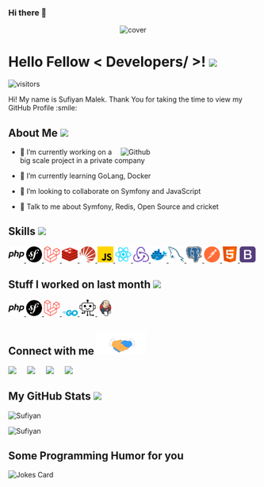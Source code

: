 ### Hi there 👋

<!--
**sufimalek/sufimalek** is a ✨ _special_ ✨ repository because its `README.md` (this file) appears on your GitHub profile.

Here are some ideas to get you started:

- 🔭 I’m currently working on ...
- 🌱 I’m currently learning ...
- 👯 I’m looking to collaborate on ...
- 🤔 I’m looking for help with ...
- 💬 Ask me about ...
- 📫 How to reach me: ...
- 😄 Pronouns: ...
- ⚡ Fun fact: ...
-->

<div align="center">
<img width="100%" height = "300px" src="https://cdn.pixabay.com/photo/2017/10/16/08/53/cat-2856531_1280.jpg" alt="cover" />
</div>

<!-- ![](https://camo.githubusercontent.com/992babdffd8c74a1502de375fbdf7e4d54773242/68747470733a2f2f6d656469612e67697068792e636f6d2f6d656469612f53576f536b4e36447854737a71494b4571762f67697068792e676966) -->

<h1> Hello Fellow < Developers/ >! <img src = "https://raw.githubusercontent.com/MartinHeinz/MartinHeinz/master/wave.gif" width = 50px> </h1>
<p align='center'>

![visitors](https://visitor-badge.glitch.me/badge?page_id=Bakhshi-Faisal.Bakhshi-Faisal)

</p>
<div size='20px'> Hi! My name is Sufiyan Malek. Thank You for taking the time to view my GitHub Profile :smile: 
</div>

<h2> About Me <img src = "https://media0.giphy.com/media/KDDpcKigbfFpnejZs6/giphy.gif?cid=ecf05e47oy6f4zjs8g1qoiystc56cu7r9tb8a1fe76e05oty&rid=giphy.gif" width = 100px></h2>

<img width="55%" align="right" alt="Github" src="https://raw.githubusercontent.com/onimur/.github/master/.resources/git-header.svg" />

- 🔭 I’m currently working on a big scale project in a private company

- 🌱 I’m currently learning GoLang, Docker

- 👯 I’m looking to collaborate on Symfony and JavaScript

<!-- - 💬 Ask me about Symfony, web development, API -->

- 💬 Talk to me about Symfony, Redis, Open Source and cricket


<h2> Skills <img src = "https://media2.giphy.com/media/QssGEmpkyEOhBCb7e1/giphy.gif?cid=ecf05e47a0n3gi1bfqntqmob8g9aid1oyj2wr3ds3mg700bl&rid=giphy.gif" width = 32px> </h2>
<a href= https://github.com/sufimalek?tab=repositories&q=&type=&language=php&sort= > <img width ='32px' src ='https://raw.githubusercontent.com/sufimalek/sufimalek/main/icons/php.svg'> </a>
<a href= https://github.com/sufimalek?tab=repositories&q=&type=&language=symfony&sort= > <img width ='32px' src ='https://raw.githubusercontent.com/sufimalek/sufimalek/main/icons/symfony.svg'> </a>
<a href= https://github.com/sufimalek?tab=repositories&q=&type=&language=php&sort= > <img width ='32px' src ='https://raw.githubusercontent.com/sufimalek/sufimalek/main/icons/laravel.svg'> </a>
<a href= https://github.com/sufimalek?tab=repositories&q=&type=&language=php&sort= > <img width ='32px' src ='https://raw.githubusercontent.com/sufimalek/sufimalek/main/icons/redis.svg'> </a>
<a href= https://github.com/sufimalek?tab=repositories&q=&type=&language=php&sort= > <img width ='32px' src ='https://raw.githubusercontent.com/sufimalek/sufimalek/main/icons/solr.svg'> </a>
<a href= https://github.com/sufimalek?tab=repositories&q=&type=&language=javascript&sort= > <img width ='32px' src ='https://raw.githubusercontent.com/sufimalek/sufimalek/main/icons/javascript.svg'> </a>
<a href= https://github.com/sufimalek?tab=repositories&q=&type=&language=vuejs&sort= > <img width ='32px' src ='https://raw.githubusercontent.com/sufimalek/sufimalek/main/icons/reactjs.svg'>
<a href= https://github.com/sufimalek?tab=repositories&q=&type=&language=php&sort= > <img width ='32px' src ='https://raw.githubusercontent.com/sufimalek/sufimalek/main/icons/redux.svg'> </a></a>
<a href= https://github.com/sufimalek?tab=repositories&q=&type=&language=vagrant&sort= > <img width ='32px' src ='https://raw.githubusercontent.com/sufimalek/sufimalek/main/icons/docker.svg'> </a>
<a href= https://github.com/sufimalek?tab=repositories&q=&type=&language=mysql&sort= > <img width ='32px' src ='https://raw.githubusercontent.com/sufimalek/sufimalek/main/icons/mysql.svg'> </a>
<a href= https://github.com/sufimalek?tab=repositories&q=&type=&language=mysql&sort= > <img width ='32px' src ='https://raw.githubusercontent.com/sufimalek/sufimalek/main/icons/postgresql.svg'> </a>
<a href= https://github.com/sufimalek?tab=repositories&q=&type=&language=postman&sort= > <img width ='32px' src ='https://raw.githubusercontent.com/sufimalek/sufimalek/main/icons/postman.svg'> </a>
<a href= https://github.com/sufimalek?tab=repositories&q=&type=&language=html&sort= > <img width ='32px' src ='https://raw.githubusercontent.com/sufimalek/sufimalek/main/icons/html.svg'> </a>
<a href= https://github.com/sufimalek?tab=repositories&q=&type=&language=bootstrap&sort= > <img width ='32px' src ='https://raw.githubusercontent.com/sufimalek/sufimalek/main/icons/bootstrap.svg'> </a>


<h2> Stuff I worked on last month  <img src = "https://media1.giphy.com/media/JZ40cnfnN11KycrvMF/giphy.gif?cid=ecf05e47a0n3gi1bfqntqmob8g9aid1oyj2wr3ds3mg700bl&rid=giphy.gif" width = 70px> </h2>
<a href= https://github.com/sufimalek?tab=repositories&q=&type=&language=php&sort= > <img width ='32px' src ='https://raw.githubusercontent.com/sufimalek/sufimalek/main/icons/php.svg'> </a>
<a href= https://github.com/sufimalek?tab=repositories&q=&type=&language=php&sort= > <img width ='32px' src ='https://raw.githubusercontent.com/sufimalek/sufimalek/main/icons/symfony.svg'> </a>
<a href= https://github.com/sufimalek?tab=repositories&q=&type=&language=php&sort= > <img width ='32px' src ='https://raw.githubusercontent.com/sufimalek/sufimalek/main/icons/laravel.svg'> </a>
<a href= https://github.com/sufimalek?tab=repositories&q=&type=&language=php&sort= > <img width ='32px' src ='https://raw.githubusercontent.com/sufimalek/sufimalek/main/icons/go.svg'> </a>
<a href= https://github.com/sufimalek?tab=repositories&q=&type=&language=php&sort= > <img width ='32px' src ='https://raw.githubusercontent.com/sufimalek/sufimalek/main/icons/rpa-robotic-process-automation.svg'> </a>
<a href= https://github.com/sufimalek?tab=repositories&q=&type=&language=php&sort= > <img width ='32px' src ='https://raw.githubusercontent.com/sufimalek/sufimalek/main/icons/jenkins.svg'> </a>

<h2> Connect with me <img src='https://raw.githubusercontent.com/sufimalek/sufimalek/main/icons/handshake.gif' width="100px"> </h2>
<a target="_blank" href="https://www.linkedin.com/in/sufiyanmalek/"><img src="https://img.shields.io/badge/-LinkedIn-0077B5?style=for-the-badge&logo=Linkedin&logoColor=white"></img></a>
&emsp;
<a target="_blank" href="mailto:sufiyanmalek78@gmail.com"
><img src="https://img.shields.io/badge/-Gmail-D14836?style=for-the-badge&logo=Gmail&logoColor=white"></img></a>
&emsp;
<a target="_blank" href="https://twitter.com/suf_malek"><img src="https://img.shields.io/badge/-Twitter-1DA1F2?style=for-the-badge&logo=Twitter&logoColor=white"></img></a>
&emsp;
<a target="_blank" href="https://medium.com/@maleksufiyan"><img src="https://img.shields.io/badge/Medium-12100E?style=for-the-badge&logo=medium&logoColor=white"></img></a>


<h2> My GitHub Stats <img src='https://media1.giphy.com/media/du3J3cXyzhj75IOgvA/giphy.gif?cid=ecf05e47x2g034i9pzwtzzsd3xgg2w9nr94t4tflbbgo3008&rid=giphy.gif' width='32px'> </h2>

![Sufiyan](https://github-readme-stats.vercel.app/api?username=sufimalek&count_private=true&show_icons=true&theme=dark)

![Sufiyan](https://github-readme-stats.vercel.app/api/top-langs/?username=sufimalek&theme=dark)

  <h2> Some Programming Humor for you </h2>

![Jokes Card](https://readme-jokes.vercel.app/api?theme=dracula)